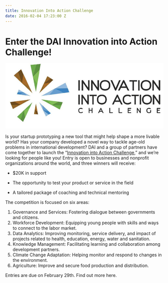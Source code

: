 ```yaml
---
title: Innovation Into Action Challenge
date: 2016-02-04 17:23:00 Z
---
```


# Enter the DAI Innovation into Action Challenge!

![innovationchallenge1.jpg](/uploads/innovationchallenge1.jpg)

Is your startup prototyping a new tool that might help shape a more livable world? Has your company developed a novel way to tackle age-old problems in international development? DAI and a group of partners have come together to launch the “[Innovation into Action Challenge,](https://dai.forms.fm/innovation-into-action-challenge?utm_source=dai)” and we’re looking for people like you! 
Entry is open to businesses and nonprofit organizations around the world, and three winners will receive:

* $20K in support 

* The opportunity to test your product or service in the field

* A tailored package of coaching and technical mentoring

The competition is focused on six areas:

1. Governance and Services: Fostering dialogue between governments and citizens.
2. Workforce Development: Equipping young people with skills and ways to connect to the labor market.
3. Data Analytics: Improving monitoring, service delivery, and impact of projects related to health, education, energy, water and sanitation.
4. Knowledge Management: Facilitating learning and collaboration among development partners.
5. Climate Change Adaptation: Helping monitor and respond to changes in the environment.
6. Agriculture: Improve and secure food production and distribution.

Entries are due on February 29th. Find out more here.